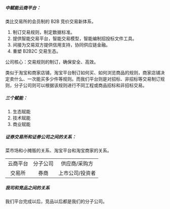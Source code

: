 ##### 中赋能云商平台：

类比交易所的会员制的 B2B 竞价交易新体系，

1. 制订交易规则，制定数据标准。
2. 提供智能交易平台，智能交易模型，智能编制招投标文件工具。
3. 间接为交易双方提供信用支持，协同供应链金融。
4. 重塑 B2B2C 交易生态。

公司核心：交易规则的制订，确保安全、高效。

类似于淘宝和商家店铺，淘宝平台制订如何买、如何浏览商品的规则，商家店铺决定卖什么、一次能买多少件等规则。而我们平台则是对招标、非招标等交易制订规则，分子公司则可以根据该规则进行不同工程或商品招标和非招标交易。

##### 三个赋能：

1. 生态赋能
2. 技术赋能
3. 商业赋能

##### 证券交易所和证券公司之间的关系：

菜市场和小摊贩的关系、淘宝平台和淘宝商家的关系。

|          |          |                 |
| :------: | :------: | :-------------: |
| 云商平台 | 分子公司 |  供应商/采购方  |
|  交易所  |   券商   | 上市公司/投资者 |

##### 我司和竞品之间的关系

我们平台完成以后，竞品以后都是我们的分子公司。
